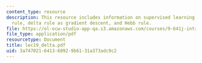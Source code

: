 ```yaml
---
content_type: resource
description: This resource includes information on supervised learning problem, delta
  rule, delta rule as gradient descent, and Hebb rule.
file: https://ol-ocw-studio-app-qa.s3.amazonaws.com/courses/9-641j-introduction-to-neural-networks-spring-2005/3a747021641360929b6131a373adc9c2_lec19_delta.pdf
file_type: application/pdf
resourcetype: Document
title: lec19_delta.pdf
uid: 3a747021-6413-6092-9b61-31a373adc9c2
---
```

